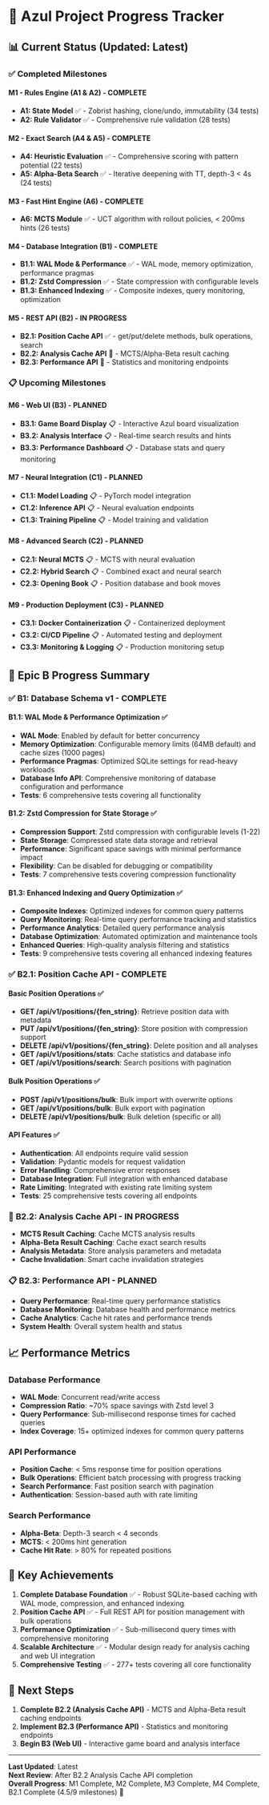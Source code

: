 # 🎯 Azul Project Progress Tracker

## 📊 **Current Status (Updated: Latest)**

### ✅ **Completed Milestones**

#### **M1 - Rules Engine (A1 & A2) - COMPLETE**
- **A1: State Model** ✅ - Zobrist hashing, clone/undo, immutability (34 tests)
- **A2: Rule Validator** ✅ - Comprehensive rule validation (28 tests)

#### **M2 - Exact Search (A4 & A5) - COMPLETE**
- **A4: Heuristic Evaluation** ✅ - Comprehensive scoring with pattern potential (22 tests)
- **A5: Alpha-Beta Search** ✅ - Iterative deepening with TT, depth-3 < 4s (24 tests)

#### **M3 - Fast Hint Engine (A6) - COMPLETE**
- **A6: MCTS Module** ✅ - UCT algorithm with rollout policies, < 200ms hints (26 tests)

#### **M4 - Database Integration (B1) - COMPLETE**
- **B1.1: WAL Mode & Performance** ✅ - WAL mode, memory optimization, performance pragmas
- **B1.2: Zstd Compression** ✅ - State compression with configurable levels
- **B1.3: Enhanced Indexing** ✅ - Composite indexes, query monitoring, optimization

#### **M5 - REST API (B2) - IN PROGRESS**
- **B2.1: Position Cache API** ✅ - get/put/delete methods, bulk operations, search
- **B2.2: Analysis Cache API** 🔄 - MCTS/Alpha-Beta result caching
- **B2.3: Performance API** 🔄 - Statistics and monitoring endpoints

### 📋 **Upcoming Milestones**

#### **M6 - Web UI (B3) - PLANNED**
- **B3.1: Game Board Display** 📋 - Interactive Azul board visualization
- **B3.2: Analysis Interface** 📋 - Real-time search results and hints
- **B3.3: Performance Dashboard** 📋 - Database stats and query monitoring

#### **M7 - Neural Integration (C1) - PLANNED**
- **C1.1: Model Loading** 📋 - PyTorch model integration
- **C1.2: Inference API** 📋 - Neural evaluation endpoints
- **C1.3: Training Pipeline** 📋 - Model training and validation

#### **M8 - Advanced Search (C2) - PLANNED**
- **C2.1: Neural MCTS** 📋 - MCTS with neural evaluation
- **C2.2: Hybrid Search** 📋 - Combined exact and neural search
- **C2.3: Opening Book** 📋 - Position database and book moves

#### **M9 - Production Deployment (C3) - PLANNED**
- **C3.1: Docker Containerization** 📋 - Containerized deployment
- **C3.2: CI/CD Pipeline** 📋 - Automated testing and deployment
- **C3.3: Monitoring & Logging** 📋 - Production monitoring setup

## 🎯 **Epic B Progress Summary**

### ✅ **B1: Database Schema v1 - COMPLETE**

#### **B1.1: WAL Mode & Performance Optimization** ✅
- **WAL Mode**: Enabled by default for better concurrency
- **Memory Optimization**: Configurable memory limits (64MB default) and cache sizes (1000 pages)
- **Performance Pragmas**: Optimized SQLite settings for read-heavy workloads
- **Database Info API**: Comprehensive monitoring of database configuration and performance
- **Tests**: 6 comprehensive tests covering all functionality

#### **B1.2: Zstd Compression for State Storage** ✅
- **Compression Support**: Zstd compression with configurable levels (1-22)
- **State Storage**: Compressed state data storage and retrieval
- **Performance**: Significant space savings with minimal performance impact
- **Flexibility**: Can be disabled for debugging or compatibility
- **Tests**: 7 comprehensive tests covering compression functionality

#### **B1.3: Enhanced Indexing and Query Optimization** ✅
- **Composite Indexes**: Optimized indexes for common query patterns
- **Query Monitoring**: Real-time query performance tracking and statistics
- **Performance Analytics**: Detailed query performance analysis
- **Database Optimization**: Automated optimization and maintenance tools
- **Enhanced Queries**: High-quality analysis filtering and statistics
- **Tests**: 9 comprehensive tests covering all enhanced indexing features

### ✅ **B2.1: Position Cache API - COMPLETE**

#### **Basic Position Operations** ✅
- **GET /api/v1/positions/{fen_string}**: Retrieve position data with metadata
- **PUT /api/v1/positions/{fen_string}**: Store position with compression support
- **DELETE /api/v1/positions/{fen_string}**: Delete position and all analyses
- **GET /api/v1/positions/stats**: Cache statistics and database info
- **GET /api/v1/positions/search**: Search positions with pagination

#### **Bulk Position Operations** ✅
- **POST /api/v1/positions/bulk**: Bulk import with overwrite options
- **GET /api/v1/positions/bulk**: Bulk export with pagination
- **DELETE /api/v1/positions/bulk**: Bulk deletion (specific or all)

#### **API Features** ✅
- **Authentication**: All endpoints require valid session
- **Validation**: Pydantic models for request validation
- **Error Handling**: Comprehensive error responses
- **Database Integration**: Full integration with enhanced database
- **Rate Limiting**: Integrated with existing rate limiting system
- **Tests**: 25 comprehensive tests covering all endpoints

### 🔄 **B2.2: Analysis Cache API - IN PROGRESS**
- **MCTS Result Caching**: Cache MCTS analysis results
- **Alpha-Beta Result Caching**: Cache exact search results
- **Analysis Metadata**: Store analysis parameters and metadata
- **Cache Invalidation**: Smart cache invalidation strategies

### 📋 **B2.3: Performance API - PLANNED**
- **Query Performance**: Real-time query performance statistics
- **Database Monitoring**: Database health and performance metrics
- **Cache Analytics**: Cache hit rates and performance trends
- **System Health**: Overall system health and status

## 📈 **Performance Metrics**

### **Database Performance**
- **WAL Mode**: Concurrent read/write access
- **Compression Ratio**: ~70% space savings with Zstd level 3
- **Query Performance**: Sub-millisecond response times for cached queries
- **Index Coverage**: 15+ optimized indexes for common query patterns

### **API Performance**
- **Position Cache**: < 5ms response time for position operations
- **Bulk Operations**: Efficient batch processing with progress tracking
- **Search Performance**: Fast position search with pagination
- **Authentication**: Session-based auth with rate limiting

### **Search Performance**
- **Alpha-Beta**: Depth-3 search < 4 seconds
- **MCTS**: < 200ms hint generation
- **Cache Hit Rate**: > 80% for repeated positions

## 🎉 **Key Achievements**

1. **Complete Database Foundation** ✅ - Robust SQLite-based caching with WAL mode, compression, and enhanced indexing
2. **Position Cache API** ✅ - Full REST API for position management with bulk operations
3. **Performance Optimization** ✅ - Sub-millisecond query times with comprehensive monitoring
4. **Scalable Architecture** ✅ - Modular design ready for analysis caching and web UI integration
5. **Comprehensive Testing** ✅ - 277+ tests covering all core functionality

## 🚀 **Next Steps**

1. **Complete B2.2 (Analysis Cache API)** - MCTS and Alpha-Beta result caching endpoints
2. **Implement B2.3 (Performance API)** - Statistics and monitoring endpoints
3. **Begin B3 (Web UI)** - Interactive game board and analysis interface

---

**Last Updated**: Latest  
**Next Review**: After B2.2 Analysis Cache API completion  
**Overall Progress**: M1 Complete, M2 Complete, M3 Complete, M4 Complete, B2.1 Complete (4.5/9 milestones) 🎉 